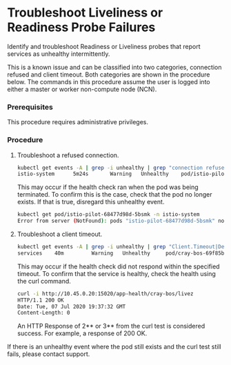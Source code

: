 # Troubleshoot Liveliness or Readiness Probe Failures

Identify and troubleshoot Readiness or Liveliness probes that report services as unhealthy intermittently.

This is a known issue and can be classified into two categories, connection refused and client timeout. Both categories are shown in the procedure below. The commands in this procedure assume the user is logged into either a master or worker non-compute node \(NCN\).

### Prerequisites

This procedure requires administrative privileges.

### Procedure

1.  Troubleshoot a refused connection.

    ```bash
    kubectl get events -A | grep -i unhealthy | grep "connection refused"
    istio-system      5m24s       Warning   Unhealthy    pod/istio-pilot-68477d98d-5bsmk      Readiness probe failed: Get http://10.45.0.100:8080/ready: dial tcp 10.45.0.100:8080: connect: connection refused
    ```

    This may occur if the health check ran when the pod was being terminated. To confirm this is the case, check that the pod no longer exists. If that is true, disregard this unhealthy event.

    ```bash
    kubectl get pod/istio-pilot-68477d98d-5bsmk -n istio-system
    Error from server (NotFound): pods "istio-pilot-68477d98d-5bsmk" not found
    ```

2.  Troubleshoot a client timeout.

    ```bash
    kubectl get events -A | grep -i unhealthy | grep "Client.Timeout|DeadlineExceeded"
    services    40m         Warning   Unhealthy     pod/cray-bos-69f85bcd89-vdq52      Liveness probe failed: Get http://10.45.0.20:15020/app-health/cray-bos/livez: net/http: request canceled (Client.Timeout exceeded while awaiting headers)
    ```

    This may occur if the health check did not respond within the specified timeout. To confirm that the service is healthy, check the health using the curl command.

    ```bash
    curl -i http://10.45.0.20:15020/app-health/cray-bos/livez
    HTTP/1.1 200 OK
    Date: Tue, 07 Jul 2020 19:37:32 GMT
    Content-Length: 0
    ```

    An HTTP Response of 2\*\* or 3\*\* from the curl test is considered success. For example, a response of 200 OK.

If there is an unhealthy event where the pod still exists and the curl test still fails, please contact support.

